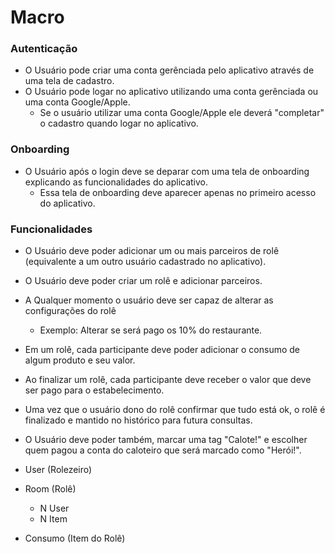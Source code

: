 # Macro

### Autenticação
  - O Usuário pode criar uma conta gerênciada pelo aplicativo através de uma tela de cadastro.
  - O Usuário pode logar no aplicativo utilizando uma conta gerênciada ou uma conta Google/Apple.
    - Se o usuário utilizar uma conta Google/Apple ele deverá "completar" o cadastro quando logar no aplicativo.

### Onboarding
  - O Usuário após o login deve se deparar com uma tela de onboarding explicando as funcionalidades do aplicativo.
    - Essa tela de onboarding deve aparecer apenas no primeiro acesso do aplicativo.

### Funcionalidades
  - O Usuário deve poder adicionar um ou mais parceiros de rolê (equivalente a um outro usuário cadastrado no aplicativo).
  - O Usuário deve poder criar um rolê e adicionar parceiros.
  - A Qualquer momento o usuário deve ser capaz de alterar as configurações do rolê
    - Exemplo: Alterar se será pago os 10% do restaurante.
  - Em um rolê, cada participante deve poder adicionar o consumo de algum produto e seu valor.
  - Ao finalizar um rolê, cada participante deve receber o valor que deve ser pago para o estabelecimento.
  - Uma vez que o usuário dono do rolê confirmar que tudo está ok, o rolê é finalizado e mantido no histórico para futura consultas.
  - O Usuário deve poder também, marcar uma tag "Calote!" e escolher quem pagou a conta do caloteiro que será marcado como "Herói!".


- User (Rolezeiro)
- Room (Rolê)
  - N User
  - N Item
- Consumo (Item do Rolê)
